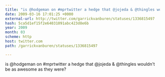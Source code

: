 ```yaml
---
title: "is @hodgeman on #mprtwitter a hedge that @jojeda & @thingles wouldn't be as awesome as they were?"
date: 2009-03-16 17:01:25 +0000
external-url: http://twitter.com/garrickvanburen/statuses/1336815497
hash: 5ca5d1ef15f2e64031091abc423d8e6b
year: 2009
month: 03
scheme: http
host: twitter.com
path: /garrickvanburen/statuses/1336815497

---
```


is @hodgeman on #mprtwitter a hedge that @jojeda & @thingles wouldn't be as awesome as they were?
